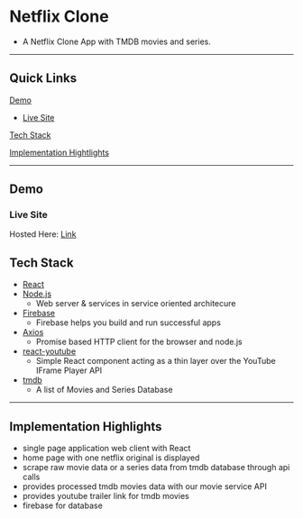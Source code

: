 # Netflix Clone

- A Netflix Clone App with TMDB movies and series. 

---

## Quick Links

[Demo](#demo)

- [Live Site](#live-site)

[Tech Stack](#tech-stack)

[Implementation Hightlights](#Implementation-Highlights)



---
## Demo

### Live Site

Hosted Here: [Link](https://netflix-clone-f3d8a.web.app/)

## Tech Stack

- [React](https://github.com/facebook/react) 
- [Node.js](https://github.com/nodejs)
  - Web server & services in service oriented architecure
- [Firebase](https://firebase.google.com/)
  - Firebase helps you build and run successful apps 
- [Axios](https://github.com/axios/axios)
  - Promise based HTTP client for the browser and node.js
- [react-youtube](https://github.com/tjallingt/react-youtube)
  - Simple React component acting as a thin layer over the YouTube IFrame Player API  
- [tmdb](https://developers.themoviedb.org/3 )
  - A list of Movies and Series Database

---

## Implementation Highlights

- single page application web client with React 
- home page with one netflix original is displayed
- scrape raw movie data or a series data from tmdb database through api calls
- provides processed tmdb movies data with our movie service API
- provides youtube trailer link for tmdb movies
- firebase for database

